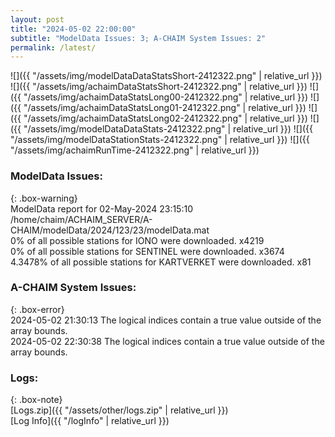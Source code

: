 ```yaml
---
layout: post
title: "2024-05-02 22:00:00"
subtitle: "ModelData Issues: 3; A-CHAIM System Issues: 2"
permalink: /latest/
---
```


![]({{ "/assets/img/modelDataDataStatsShort-2412322.png" | relative_url }})
![]({{ "/assets/img/achaimDataStatsShort-2412322.png" | relative_url }})
![]({{ "/assets/img/achaimDataStatsLong00-2412322.png" | relative_url }})
![]({{ "/assets/img/achaimDataStatsLong01-2412322.png" | relative_url }})
![]({{ "/assets/img/achaimDataStatsLong02-2412322.png" | relative_url }})
![]({{ "/assets/img/modelDataDataStats-2412322.png" | relative_url }})
![]({{ "/assets/img/modelDataStationStats-2412322.png" | relative_url }})
![]({{ "/assets/img/achaimRunTime-2412322.png" | relative_url }})


### ModelData Issues:  
  
{: .box-warning}  
 ModelData report for 02-May-2024 23:15:10   
 /home/chaim/ACHAIM_SERVER/A-CHAIM/modelData/2024/123/23/modelData.mat   
 0% of all possible stations for IONO were downloaded. x4219   
 0% of all possible stations for SENTINEL were downloaded. x3674   
 4.3478% of all possible stations for KARTVERKET were downloaded. x81   
  
### A-CHAIM System Issues:  
  
{: .box-error}  
2024-05-02 21:30:13 The logical indices contain a true value outside of the array bounds.  
2024-05-02 22:30:38 The logical indices contain a true value outside of the array bounds.  

### Logs:  
  
{: .box-note}  
[Logs.zip]({{ "/assets/other/logs.zip" | relative_url }})  
[Log Info]({{ "/logInfo" | relative_url }})  
